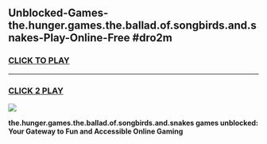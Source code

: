 
## Unblocked-Games-the.hunger.games.the.ballad.of.songbirds.and.snakes-Play-Online-Free #dro2m
<h3>
<a href="https://us.freeplayer.one?title=the.hunger.games.the.ballad.of.songbirds.and.snakes&ref=10M">CLICK TO PLAY</a></h3>
<hr>

<h3>
<a href="https://us.freeplayer.one?title=the.hunger.games.the.ballad.of.songbirds.and.snakes&ref=10M">CLICK 2 PLAY</a>
  
</h3>

<a href="https://us.freeplayer.one?title=the.hunger.games.the.ballad.of.songbirds.and.snakes&ref=10M"><img src="https://clearcache.store/games.png"></a>


**the.hunger.games.the.ballad.of.songbirds.and.snakes games unblocked: Your Gateway to Fun and Accessible Online Gaming**
